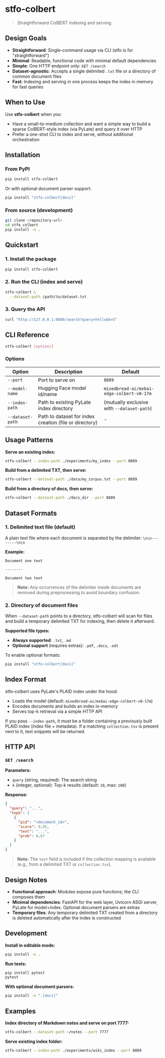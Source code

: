 # stfo-colbert

> Straightforward ColBERT indexing and serving

## Design Goals

- **Straightforward**: Single-command usage via CLI (stfo is for "straightforward")
- **Minimal**: Readable, functional code with minimal default dependencies
- **Simple**: One HTTP endpoint only: `GET /search`
- **Dataset-agnostic**: Accepts a single delimited `.txt` file or a directory of common document files
- **Fast**: Indexing and serving in one process keeps the index in memory for fast queries

## When to Use

Use **stfo-colbert** when you:
- Have a small-to-medium collection and want a simple way to build a sparse ColBERT-style index (via PyLate) and query it over HTTP
- Prefer a one-shot CLI to index and serve, without additional orchestration

## Installation

### From PyPI

```bash
pip install stfo-colbert
```

Or with optional document parser support:

```bash
pip install "stfo-colbert[docs]"
```

### From source (development)

```bash
git clone <repository-url>
cd stfo_colbert
pip install -e .
```

## Quickstart

### 1. Install the package

```bash
pip install stfo-colbert
```

### 2. Run the CLI (index and serve)

```bash
stfo-colbert \
  --dataset-path /path/to/dataset.txt
```

### 3. Query the API

```bash
curl "http://127.0.0.1:8889/search?query=hello&k=5"
```

## CLI Reference

```bash
stfo-colbert [options]
```

### Options

| Option | Description | Default                                    |
|--------|-------------|--------------------------------------------|
| `--port` | Port to serve on | `8889`                                     |
| `--model-name` | Hugging Face model id/name | `mixedbread-ai/mxbai-edge-colbert-v0-17m`  |
| `--index-path` | Path to existing PyLate index directory | (mutually exclusive with `--dataset-path`) |
| `--dataset-path` | Path to dataset for index creation (file or directory) | -                                          |

## Usage Patterns

**Serve an existing index:**
```bash
stfo-colbert --index-path ./experiments/my_index --port 8889
```

**Build from a delimited TXT, then serve:**
```bash
stfo-colbert --dataset-path ./data/my_corpus.txt --port 8889
```

**Build from a directory of docs, then serve:**
```bash
stfo-colbert --dataset-path ./docs_dir --port 8889
```

## Dataset Formats

### 1. Delimited text file (default)

A plain text file where each document is separated by the delimiter: `\n\n--------\n\n`

**Example:**
```
Document one text

--------

Document two text
```

> **Note:** Any occurrences of the delimiter inside documents are removed during preprocessing to avoid boundary confusion.

### 2. Directory of document files

When `--dataset-path` points to a directory, stfo-colbert will scan for files and build a temporary delimited TXT for indexing, then delete it afterward.

**Supported file types:**
- **Always supported**: `.txt`, `.md`
- **Optional support** (requires extras): `.pdf`, `.docx`, `.odt`

To enable optional formats:
```bash
pip install "stfo-colbert[docs]"
```

## Index Format

stfo-colbert uses PyLate's PLAID index under the hood:
- Loads the model (default: `mixedbread-ai/mxbai-edge-colbert-v0-17m`)
- Encodes documents and builds an index in-memory
- Serves top-k retrieval via a simple HTTP API

If you pass `--index-path`, it must be a folder containing a previously built PLAID index (index file + metadata). If a matching `collection.tsv` is present next to it, text snippets will be returned.

## HTTP API

### `GET /search`

**Parameters:**
- `query` (string, required): The search string
- `k` (integer, optional): Top-k results (default: `10`, max: `100`)

**Response:**
```json
{
  "query": "...",
  "topk": [
    {
      "pid": "<document_id>",
      "score": 0.95,
      "text": "...",
      "prob": 0.87
    }
  ]
}
```

> **Note:** The `text` field is included if the collection mapping is available (e.g., from a delimited TXT or `collection.tsv`).

## Design Notes

- **Functional approach**: Modules expose pure functions; the CLI composes them
- **Minimal dependencies**: FastAPI for the web layer, Uvicorn ASGI server, PyLate for model+index. Optional document parsers are extras
- **Temporary files**: Any temporary delimited TXT created from a directory is deleted automatically after the index is constructed

## Development

**Install in editable mode:**
```bash
pip install -e .
```

**Run tests:**
```bash
pip install pytest
pytest
```

**With optional document parsers:**
```bash
pip install -e ".[docs]"
```

## Examples

**Index directory of Markdown notes and serve on port 7777:**
```bash
stfo-colbert --dataset-path ~/notes --port 7777
```

**Serve existing index folder:**
```bash
stfo-colbert --index-path ./experiments/wiki_index --port 8889
```
